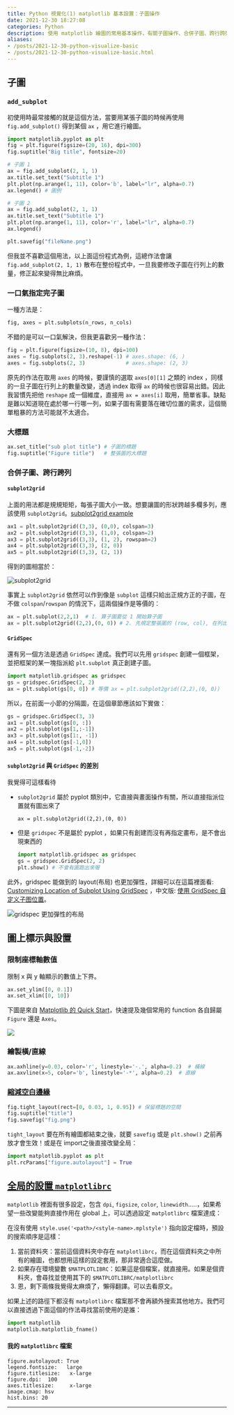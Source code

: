 ```yaml
---
title: Python 視覺化(1) matplotlib 基本設置：子圖操作
date: 2021-12-30 18:27:08
categories: Python
description: 使用 matplotlib 繪圖的常用基本操作，有關子圖操作、合併子圖、跨行跨列、縮減圖上空白區、以及環境設定檔 matplotlibrc的建立。
aliases: 
- /posts/2021-12-30-python-visualize-basic
- /posts/2021-12-30-python-visualize-basic.html
---
```

## 子圖

### `add_subplot`

初使用時最常接觸的就是這個方法，當要用某張子圖的時候再使用 `fig.add_subplot()` 得到某個 `ax` ，用它進行繪圖。

```python
import matplotlib.pyplot as plt
fig = plt.figure(figsize=(20, 16), dpi=300) 
fig.suptitle("Big title", fontsize=20)

# 子圖 1
ax = fig.add_subplot(2, 1, 1)
ax.title.set_text("Subtitle 1")
plt.plot(np.arange(1, 11), color='b', label="lr", alpha=0.7)
ax.legend() # 圖例

# 子圖 2
ax = fig.add_subplot(2, 1, 1)
ax.title.set_text("Subtitle 1")
plt.plot(np.arange(1, 11), color='r', label="lr", alpha=0.7)
ax.legend()

plt.savefig("fileName.png")

```

但我並不喜歡這個用法，以上面這份程式為例，這總作法會讓 `fig.add_subplot(2, 1, 1)` 散布在整份程式中，一旦我要修改子圖在行列上的數量，修正起來變得無比麻煩。

### 一口氣指定完子圖

一種方法是：

```python
fig, axes = plt.subplots(n_rows, n_cols)
```

不錯的是可以一口氣解決，但我更喜歡另一種作法：

```python
fig = plt.figure(figsize=(10, 8), dpi=100)
axes = fig.subplots(2, 3).reshape(-1) # axes.shape: (6, )
axes = fig.subplots(2, 3)             # axes.shape: (2, 3)
```

原先的作法在取用 `axes` 的時候，要謹慎的選取 `axes[0][1]` 之類的 index ，同樣的一旦子圖在行列上的數量改變，透過 index 取得 `ax` 的時候也很容易出錯。因此我習慣先把他 `reshape` 成一個維度，直接用 `ax = axes[i]` 取用，簡單省事。缺點是難以知道現在處於哪一行哪一列，如果子圖有需要落在確切位置的需求，這個簡單粗暴的方法可能就不太適合。

### 大標題

```python
ax.set_title("sub plot title") # 子圖的標題
fig.suptitle("Figure title")   # 整張圖的大標題
```

### 合併子圖、跨行跨列

#### `subplot2grid`

上面的用法都是規規矩矩，每張子圖大小一致。想要讓圖的形狀跨越多欄多列，應該使用 `subplot2grid`。[subplot2grid example][subplot2grid example]

```python
ax1 = plt.subplot2grid((3,3), (0,0), colspan=3)
ax2 = plt.subplot2grid((3,3), (1,0), colspan=2)
ax3 = plt.subplot2grid((3,3), (1, 2), rowspan=2)
ax4 = plt.subplot2grid((3,3), (2, 0))
ax5 = plt.subplot2grid((3,3), (2, 1))
```

得到的圖相當於：

![subplot2grid](https://matplotlib.org/3.1.1/_images/sphx_glr_demo_gridspec01_001.png)

事實上 `subplot2grid` 依然可以作到像是 `subplot` 這樣只給出正規方正的子圖，在不做 `colspan`/`rowspan` 的情況下，這兩個操作是等價的：

```python
ax = plt.subplot(2,2,1)  # 1. 算子圖要從 1 開始算子圖
ax = plt.subplot2grid((2,2),(0, 0)) # 2. 先規定整張圖的 (row, col), 在列出要回傳的子圖位於哪個位置 (不像上面是算 index)
```

#### `GridSpec`

還有另一個方法是透過 `GridSpec` 達成。我們可以先用 `gridspec` 創建一個框架，並把框架的某一塊指派給 `plt.subplot` 真正創建子圖。

```python
import matplotlib.gridspec as gridspec
gs = gridspec.GridSpec(2, 2)
ax = plt.subplot(gs[0, 0]) # 等價 ax = plt.subplot2grid((2,2),(0, 0))
```

所以，在前面一小節的分隔圖，在這個章節應該如下實做：

```python
gs = gridspec.GridSpec(3, 3)
ax1 = plt.subplot(gs[0, :])
ax2 = plt.subplot(gs[1,:-1])
ax3 = plt.subplot(gs[1:, -1])
ax4 = plt.subplot(gs[-1,0])
ax5 = plt.subplot(gs[-1,-2])
```

#### `subplot2grid` 與 `GridSpec` 的差別

我覺得可這樣看待

- `subplot2grid` 屬於 pyplot 類別中，它直接與畫面操作有關，所以直接指派位置就有圖出來了

  ```
  ax = plt.subplot2grid((2,2),(0, 0))
  ```

- 但是 `gridspec` 不是屬於 pyplot ，如果只有創建而沒有再指定畫布，是不會出現東西的

  ```python
  import matplotlib.gridspec as gridspec
  gs = gridspec.GridSpec(2, 2)
  plt.show() # 不會有圖跑出來喔
  ```

此外，gridspec 能做到的 layout(布局) 也更加彈性，詳細可以在這篇裡面看: [Customizing Location of Subplot Using GridSpec](https://matplotlib.org/2.0.2/users/gridspec.html#customizing-location-of-subplot-using-gridspec) ，中文版: [使用 GridSpec 自定义子图位置](https://wizardforcel.gitbooks.io/matplotlib-user-guide/content/3.3.html)。

![gridspec 更加彈性的布局](https://matplotlib.org/2.0.2/_images/demo_gridspec06.png)

## 圖上標示與設置

### 限制座標軸數值

限制 x 與 y 軸顯示的數值上下界。

```python
ax.set_ylim([0, 0.1])
ax.set_xlim([0, 10])
```

下圖是來自 [Matplotlib 的 Quick Start](https://matplotlib.org/stable/users/explain/quick_start.html)，快速提及幾個常用的 function 各自歸屬 `Figure` 還是 `Axes`。

![](https://matplotlib.org/stable/_images/anatomy.png)

### 繪製橫/直線

```python
ax.axhline(y=0.03, color='r', linestyle='-.', alpha=0.2)  # 橫線
ax.axvline(x=5, color='b', linestyle='-*', alpha=0.2)  # 直線
```

### [縮減空白邊緣][tight_layout]

```python
fig.tight_layout(rect=[0, 0.03, 1, 0.95]) # 保留標題的空間
fig.suptitle("title")
fig.savefig("fig.png")
```

`tight_layout` 要在所有繪圖都結束之後，就要 `savefig` 或是 `plt.show()` 之前再放才會生效！或是在 import之後直接改變全局：

```python
import matplotlib.pyplot as plt
plt.rcParams["figure.autolayout"] = True
```

## [全局的設置 `matplotlibrc`][The matplotlibrc file]

`matplotlib` 裡面有很多設定，包含 `dpi`, `figsize`, `color`, `linewidth`…..，如果希望一些改變能夠直接作用在 global 上，可以透過設定 `matplotlibrc` 檔案達成：

在沒有使用 `style.use('<path>/<style-name>.mplstyle')` 指向設定檔時，預設的搜索順序是這樣：

1. 當前資料夾：當前這個資料夾中存在 `matplotlibrc`，而在這個資料夾之中所有的繪圖，也都想用這樣的設定套用，那非常適合這麼做。
2. 如果存在環境變數 `$MATPLOTLIBRC`：如果這是個檔案，就直接用。如果是個資料夾，會尋找並使用其下的 `$MATPLOTLIBRC/matplotlibrc` 
3. 恩，剩下兩條我覺得太麻煩了，懶得翻譯。可以去看原文。

如果上述的路徑下都沒有  `matplotlibrc` 檔案那不會再額外搜索其他地方。我們可以直接透過下面這個的作法尋找當前使用的是誰：

```python
import matplotlib
matplotlib.matplotlib_fname()
```

#### 我的 `matplotlibrc` 檔案

```matplotlibrc
figure.autolayout: True
legend.fontsize:   large
figure.titlesize:   x-large
figure.dpi:  100
axes.titlesize:     x-large 
image.cmap: hsv
hist.bins: 20 
```



---



[subplot2grid example]:<https://matplotlib.org/3.1.1/gallery/userdemo/demo_gridspec01.html#sphx-glr-gallery-userdemo-demo-gridspec01-py> "matplotlib 官網 subplot2grid 的範例"
[tight_layout]: <https://stackoverflow.com/questions/55767312/how-to-position-suptitle> "stackoverflow: How to position suptitle?"

[The matplotlibrc file]:<https://matplotlib.org/stable/tutorials/introductory/customizing.html?highlight=figure.autolayout#the-matplotlibrc-file> "matplotlib 官網 subplot2grid 的 matplotlibrc 設置"
